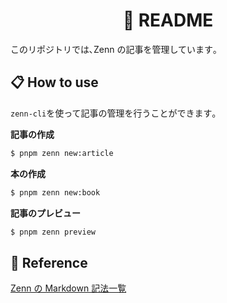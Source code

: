 <h1 align=center>📖 README</h1>

このリポジトリでは､Zenn の記事を管理しています｡

## 📋️ How to use

`zenn-cli`を使って記事の管理を行うことができます｡

**記事の作成**

```bash
$ pnpm zenn new:article
```

**本の作成**

```bash
$ pnpm zenn new:book
```

**記事のプレビュー**

```bash
$ pnpm zenn preview
```

## 📎 Reference

[Zenn の Markdown 記法一覧](https://zenn.dev/zenn/articles/markdown-guide)
